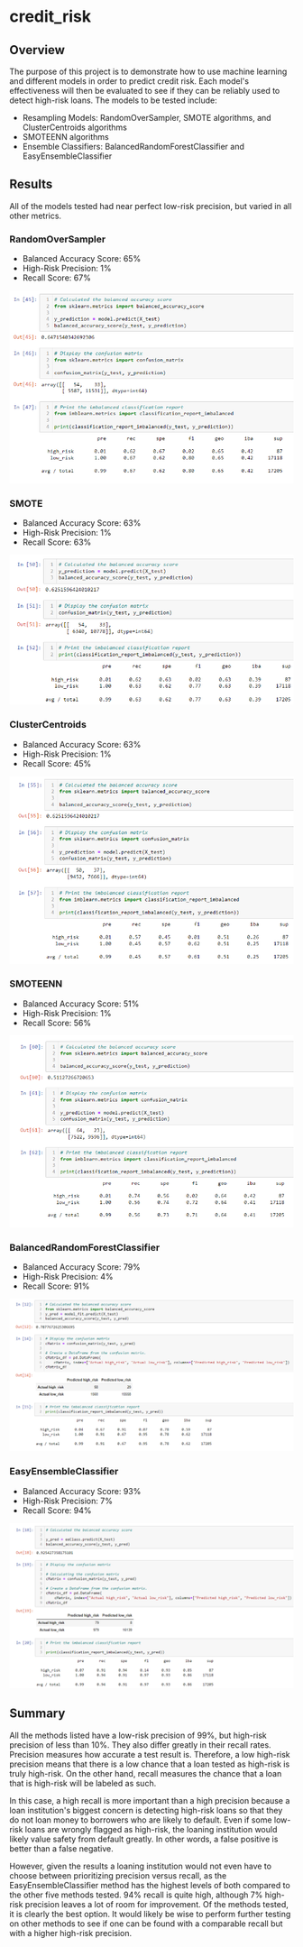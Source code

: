 # credit_risk

## Overview

The purpose of this project is to demonstrate how to use machine learning and different models in order to predict credit risk. Each model's effectiveness will then be evaluated to see if they can be reliably used to detect high-risk loans. The models to be tested include:

- Resampling Models: RandomOverSampler, SMOTE algorithms, and ClusterCentroids algorithms
- SMOTEENN algorithms
- Ensemble Classifiers: BalancedRandomForestClassifier and EasyEnsembleClassifier 

## Results

All of the models tested had near perfect low-risk precision, but varied in all other metrics. 

### RandomOverSampler

- Balanced Accuracy Score: 65%
- High-Risk Precision: 1%
- Recall Score: 67%

![RandomOverSampler](Resources/RandomOverSampler.png)

### SMOTE

- Balanced Accuracy Score: 63%
- High-Risk Precision: 1%
- Recall Score: 63%

![SMOTE](Resources/SMOTE.png)

### ClusterCentroids

- Balanced Accuracy Score: 63%
- High-Risk Precision: 1%
- Recall Score: 45%

![ClusterCentroids](Resources/ClusterCentroids.png)

### SMOTEENN

- Balanced Accuracy Score: 51%
- High-Risk Precision: 1%
- Recall Score: 56%

![SMOTEENN](Resources/SMOTEENN.png)

### BalancedRandomForestClassifier

- Balanced Accuracy Score: 79%
- High-Risk Precision: 4%
- Recall Score: 91%

![BalancedRandomForestClassifier](Resources/BalancedRandomForestClassifier.png)

### EasyEnsembleClassifier

- Balanced Accuracy Score: 93%
- High-Risk Precision: 7%
- Recall Score: 94%

![EasyEnsembleClassifier](Resources/EasyEnsembleClassifier.png)

## Summary

All the methods listed have a low-risk precision of 99%, but high-risk precision of less than 10%. They also differ greatly in their recall rates. Precision measures how accurate a test result is. Therefore, a low high-risk precision means that there is a low chance that a loan tested as high-risk is truly high-risk. On the other hand, recall measures the chance that a loan that is high-risk will be labeled as such. 

In this case, a high recall is more important than a high precision because a loan institution's biggest concern is detecting high-risk loans so that they do not loan money to borrowers who are likely to default. Even if some low-risk loans are wrongly flagged as high-risk, the loaning institution would likely value safety from default greatly. In other words, a false positive is better than a false negative. 

However, given the results a loaning institution would not even have to choose between prioritizing precision versus recall, as the EasyEnsembleClassifier method has the highest levels of both compared to the other five methods tested. 94% recall is quite high, although 7% high-risk precision leaves a lot of room for improvement. Of the methods tested, it is clearly the best option. It would likely be wise to perform further testing on other methods to see if one can be found with a comparable recall but with a higher high-risk precision.
